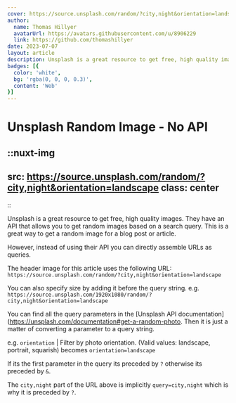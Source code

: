 ```yaml
---
cover: https://source.unsplash.com/random/?city,night&orientation=landscape
author:
  name: Thomas Hillyer
  avatarUrl: https://avatars.githubusercontent.com/u/8906229
  link: https://github.com/thomashillyer
date: 2023-07-07
layout: article
description: Unsplash is a great resource to get free, high quality images. They have an API that allows you to get random images based on a search query...
badges: [{
  color: 'white',
  bg: 'rgba(0, 0, 0, 0.3)',
  content: 'Web'
}]
---
```


# Unsplash Random Image - No API

::nuxt-img
---
src: https://source.unsplash.com/random/?city,night&orientation=landscape
class: center
---
::

Unsplash is a great resource to get free, high quality images. They have an API that allows you to get random images based on a search query. This is a great way to get a random image for a blog post or article.
<!--more-->

However, instead of using their API you can directly assemble URLs as queries.

The header image for this article uses the following URL: `https://source.unsplash.com/random/?city,night&orientation=landscape`

You can also specify size by adding it before the query string. e.g. `https://source.unsplash.com/1920x1080/random/?city,night&orientation=landscape`

You can find all the query parameters in the [Unsplash API documentation](https://unsplash.com/documentation#get-a-random-photo. Then it is just a matter of converting a parameter to a query string.

e.g. 
`orientation`	| Filter by photo orientation. (Valid values: landscape, portrait, squarish)
becomes
`orientation=landscape`

If its the first parameter in the query its preceded by `?` otherwise its preceded by `&`.

The `city,night` part of the URL above is implicitly `query=city,night` which is why it is preceded by `?`.
